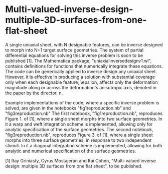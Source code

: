 # Multi-valued-inverse-design-multiple-3D-surfaces-from-one-flat-sheet
A single uniaxial sheet, with N designable features, can be inverse designed to morph into N+1 target surface geometries.
The system of partial differential equations for solving this inverse problem is soon to be published [1].
The Mathematica package, "uniaxialinversedesignv1.wl", contains definitions for functions that numerically integrate these equations.
The code can be generically applied to inverse design any uniaxial sheet. However, it is effective in producing a solution with substantial coverage only when each designable feature, \epsilon, affects only the deformation magnitude along or across the deformation's anisotropic axis, denoted in the paper by the director, n.

Example implementations of the code, where a specific inverse problem is solved, are given in the notebooks "fig1reproduction.nb" and "fig3reproduction.nb"
The first notebook, "fig1reproduction.nb", reproduces Figure 1. of [1], where a single sheet morphs into two surface geometries.
In it a warp and weft integration scheme is implemented, allowing only for analytic specification of the surface geometries.
The second notebook, "fig3reproduction.nb", reproduces Figure 3. of [1], where a single sheet morphs into three surface geometries, in response to two independent stimuli. In it a diagonal integration scheme is implemented, allowing for both analytic and numerical specification of the surface geometries.

[1] Itay Griniasty, Cyrus Mostajeran and Itai Cohen, "Multi-valued inverse design: multiple 3D surfaces from one flat sheet", to be published.
